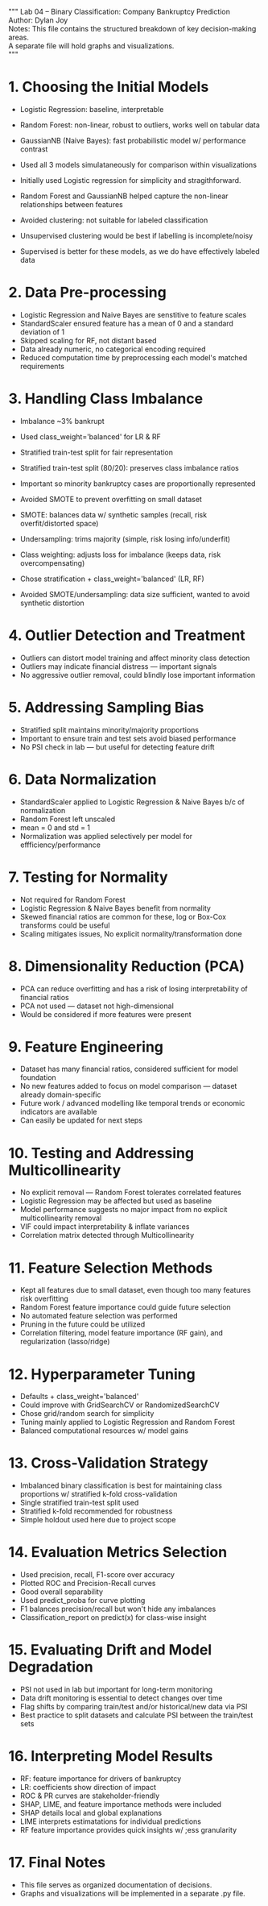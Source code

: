 """
Lab 04 – Binary Classification: Company Bankruptcy Prediction  
Author: Dylan Joy  
Notes: This file contains the structured breakdown of key decision-making areas.  
A separate file will hold graphs and visualizations.  
"""


# 1. Choosing the Initial Models

- Logistic Regression: baseline, interpretable  
- Random Forest: non-linear, robust to outliers, works well on tabular data  
- GaussianNB (Naive Bayes): fast probabilistic model w/ performance contrast  

- Used all 3 models simulataneously for comparison within visualizations  
- Initially used Logistic regression for simplicity and stragithforward.  
- Random Forest and GaussianNB helped capture the non-linear relationships between features  
- Avoided clustering: not suitable for labeled classification  
- Unsupervised clustering would be best if labelling is incomplete/noisy  
- Supervised is better for these models, as we do have effectively labeled data  


# 2. Data Pre-processing

- Logistic Regression and Naive Bayes are senstitive to feature scales  
- StandardScaler ensured feature has a mean of 0 and a standard deviation of 1  
- Skipped scaling for RF, not distant based  
- Data already numeric, no categorical encoding required  
- Reduced computation time by preprocessing each model's matched requirements  


# 3. Handling Class Imbalance

- Imbalance ~3% bankrupt  
- Used class_weight='balanced' for LR & RF  
- Stratified train-test split for fair representation  
- Stratified train-test split (80/20): preserves class imbalance ratios  
- Important so minority bankruptcy cases are proportionally represented  

- Avoided SMOTE to prevent overfitting on small dataset  
- SMOTE: balances data w/ synthetic samples (recall, risk overfit/distorted space)  
- Undersampling: trims majority (simple, risk losing info/underfit)  
- Class weighting: adjusts loss for imbalance (keeps data, risk overcompensating)  

- Chose stratification + class_weight='balanced' (LR, RF)  
- Avoided SMOTE/undersampling: data size sufficient, wanted to avoid synthetic distortion  


# 4. Outlier Detection and Treatment

- Outliers can distort model training and affect minority class detection  
- Outliers may indicate financial distress — important signals  
- No aggressive outlier removal, could blindly lose important information  


# 5. Addressing Sampling Bias

- Stratified split maintains minority/majority proportions  
- Important to ensure train and test sets avoid biased performance  
- No PSI check in lab — but useful for detecting feature drift  


# 6. Data Normalization

- StandardScaler applied to Logistic Regression & Naive Bayes b/c of normalization  
- Random Forest left unscaled  
- mean = 0 and std = 1  
- Normalization was applied selectively per model for effficiency/performance  


# 7. Testing for Normality

- Not required for Random Forest  
- Logistic Regression & Naive Bayes benefit from normality  
- Skewed financial ratios are common for these, log or Box-Cox transforms could be useful  
- Scaling mitigates issues, No explicit normality/transformation done  


# 8. Dimensionality Reduction (PCA)

- PCA can reduce overfitting and has a risk of losing interpretability of financial ratios  
- PCA not used — dataset not high-dimensional  
- Would be considered if more features were present  


# 9. Feature Engineering

- Dataset has many financial ratios, considered sufficient for model foundation  
- No new features added to focus on model comparison — dataset already domain-specific  
- Future work / advanced modelling like temporal trends or economic indicators are available  
- Can easily be updated for next steps  


# 10. Testing and Addressing Multicollinearity

- No explicit removal — Random Forest tolerates correlated features  
- Logistic Regression may be affected but used as baseline  
- Model performance suggests no major impact from no explicit multicollinearity removal  
- VIF could impact interpretability & inflate variances  
- Correlation matrix detected through Multicollinearity  


# 11. Feature Selection Methods

- Kept all features due to small dataset, even though too many features risk overfitting  
- Random Forest feature importance could guide future selection  
- No automated feature selection was performed  
- Pruning in the future could be utilized  
- Correlation filtering, model feature importance (RF gain), and regularization (lasso/ridge)  


# 12. Hyperparameter Tuning

- Defaults + class_weight='balanced'  
- Could improve with GridSearchCV or RandomizedSearchCV  
- Chose grid/random search for simplicity  
- Tuning mainly applied to Logistic Regression and Random Forest  
- Balanced computational resources w/ model gains  


# 13. Cross-Validation Strategy

- Imbalanced binary classification is best for maintaining class proportions w/ stratified k-fold cross-validation  
- Single stratified train-test split used  
- Stratified k-fold recommended for robustness  
- Simple holdout used here due to project scope  


# 14. Evaluation Metrics Selection

- Used precision, recall, F1-score over accuracy  
- Plotted ROC and Precision-Recall curves  
- Good overall separability  
- Used predict_proba for curve plotting  
- F1 balances precision/recall but won't hide any imbalances  
- Classification_report on predict(x) for class-wise insight  


# 15. Evaluating Drift and Model Degradation

- PSI not used in lab but important for long-term monitoring  
- Data drift monitoring is essential to detect changes over time  
- Flag shifts by comparing train/test and/or historical/new data via PSI  
- Best practice to split datasets and calculate PSI between the train/test sets  


# 16. Interpreting Model Results

- RF: feature importance for drivers of bankruptcy  
- LR: coefficients show direction of impact  
- ROC & PR curves are stakeholder-friendly  
- SHAP, LIME, and feature importance methods were included  
- SHAP details local and global explanations  
- LIME interprets estimatations for individual predictions  
- RF feature importance provides quick insights w/ ;ess granularity  


# 17. Final Notes

- This file serves as organized documentation of decisions.  
- Graphs and visualizations will be implemented in a separate .py file.  
